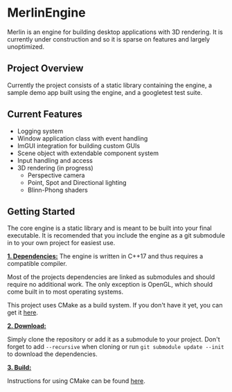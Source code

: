 # MerlinEngine
Merlin is an engine for building desktop applications with 3D rendering. It is currently under construction and so it is sparse on features and largely unoptimized.

## Project Overview

Currently the project consists of a static library containing the engine, a sample demo app built using the engine, and a googletest test suite.

## Current Features
- Logging system
- Window application class with event handling
- ImGUI integration for building custom GUIs
- Scene object with extendable component system
- Input handling and access
- 3D rendering (in progress)
    - Perspective camera
    - Point, Spot and Directional lighting
    - Blinn-Phong shaders

## Getting Started
The core engine is a static library and is meant to be built into your final executable. It is recomended that you include the engine as a git submodule in to your own project for easiest use.

<ins>**1. Dependencies:**</ins>
The engine is written in C++17 and thus requires a compatible compiler.

Most of the projects dependencies are linked as submodules and should require no additional work. The only exception is OpenGL, which should come built in to most operating systems.

This project uses CMake as a build system. If you don't have it yet, you can get it [here](https://cmake.org/download/). 

<ins>**2. Download:**</ins>

Simply clone the repository or add it as a submodule to your project. Don't forget to add `--recursive` when cloning or run `git submodule update --init` to download the dependencies.

<ins>**3. Build:**</ins>

Instructions for using CMake can be found [here](https://cmake.org/runningcmake/).